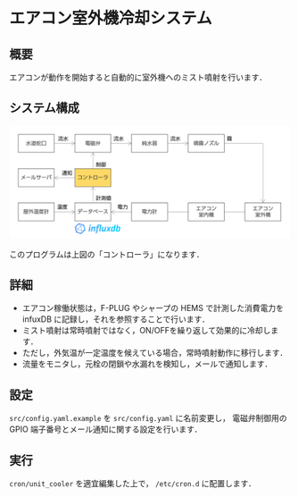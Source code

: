 # エアコン室外機冷却システム

## 概要

エアコンが動作を開始すると自動的に室外機へのミスト噴射を行います．


## システム構成

![システム構成](./img/システム構成.png)

このプログラムは上図の「コントローラ」になります．

## 詳細

- エアコン稼働状態は，F-PLUG やシャープの HEMS で計測した消費電力を infuxDB に記録し，それを参照することで行います．
- ミスト噴射は常時噴射ではなく，ON/OFFを繰り返して効果的に冷却します．
- ただし，外気温が一定温度を候えている場合，常時噴射動作に移行します．
- 流量をモニタし，元栓の閉鎖や水漏れを検知し，メールで通知します．

## 設定

`src/config.yaml.example` を `src/config.yaml` に名前変更し，
電磁弁制御用の GPIO 端子番号とメール通知に関する設定を行います．

## 実行
`cron/unit_cooler` を適宜編集した上で， `/etc/cron.d` に配置します．
